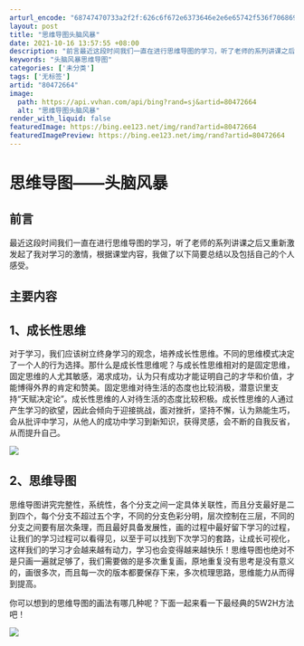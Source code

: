 ```yaml
---
arturl_encode: "68747470733a2f2f:626c6f672e6373646e2e6e65742f536f706869615f30333331:2f61727469636c652f64657461696c732f3830343732363634"
layout: post
title: "思维导图头脑风暴"
date: 2021-10-16 13:57:55 +08:00
description: "前言最近这段时间我们一直在进行思维导图的学习，听了老师的系列讲课之后又重新激发起了我对学习的激情，根"
keywords: "头脑风暴思维导图"
categories: ['未分类']
tags: ['无标签']
artid: "80472664"
image:
  path: https://api.vvhan.com/api/bing?rand=sj&artid=80472664
  alt: "思维导图头脑风暴"
render_with_liquid: false
featuredImage: https://bing.ee123.net/img/rand?artid=80472664
featuredImagePreview: https://bing.ee123.net/img/rand?artid=80472664
---
```


# 思维导图——头脑风暴

## 前言

最近这段时间我们一直在进行思维导图的学习，听了老师的系列讲课之后又重新激发起了我对学习的激情，根据课堂内容，我做了以下简要总结以及包括自己的个人感受。

## 主要内容

## 1、成长性思维

对于学习，我们应该树立终身学习的观念，培养成长性思维。不同的思维模式决定了一个人的行为选择。那什么是成长性思维呢？与成长性思维相对的是固定思维，固定思维的人尤其敏感，渴求成功，认为只有成功才能证明自己的才华和价值，才能博得外界的肯定和赞美。固定思维对待生活的态度也比较消极，潜意识里支持“天赋决定论”。成长性思维的人对待生活的态度比较积极。成长性思维的人通过产生学习的欲望，因此会倾向于迎接挑战，面对挫折，坚持不懈，认为熟能生巧，会从批评中学习，从他人的成功中学习到新知识，获得灵感，会不断的自我反省，从而提升自己。

![](https://i-blog.csdnimg.cn/blog_migrate/a14992da6cd043d5e8aae376f341311d.png)

## 2、思维导图

思维导图讲究完整性，系统性，各个分支之间一定具体关联性，而且分支最好是二到四个，每个分支不超过五个字，不同的分支色彩分明，层次控制在三层，不同的分支之间要有层次条理，而且最好具备发展性，画的过程中最好留下学习的过程，让我们的学习过程可以看得见，以至于可以找到下次学习的套路，让成长可视化，这样我们的学习才会越来越有动力，学习也会变得越来越快乐！思维导图也绝对不是只画一遍就足够了，我们需要做的是多次重复画，原地重复没有思考是没有意义的，画很多次，而且每一次的版本都要保存下来，多次梳理思路，思维能力从而得到提高。

你可以想到的思维导图的画法有哪几种呢？下面一起来看一下最经典的5W2H方法吧！

![](https://i-blog.csdnimg.cn/blog_migrate/00af609a7a9e7d478e066146160d3547.png)